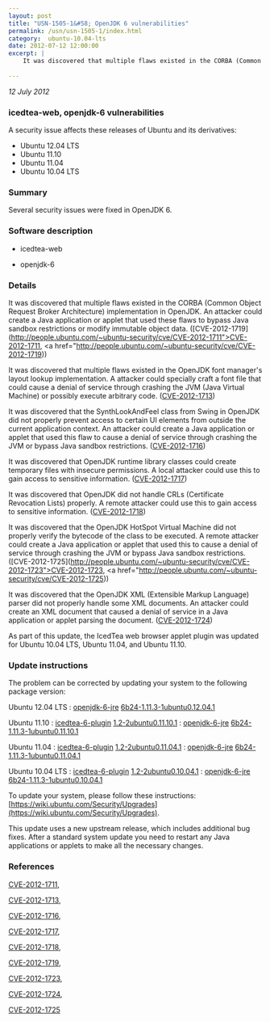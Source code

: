 ```yaml
---
layout: post
title: "USN-1505-1&#58; OpenJDK 6 vulnerabilities"
permalink: /usn/usn-1505-1/index.html
category:  ubuntu-10.04-lts
date: 2012-07-12 12:00:00
excerpt: |
    It was discovered that multiple flaws existed in the CORBA (Common Object Request Broker Architecture) implementation in OpenJDK. An attacker could create a Java application or applet that used these flaws to bypass Java sandbox restrictions or modify immutable object data. ([CVE-2012-1719](http://people.ubuntu.com/~ubuntu-security/cve/CVE-2012-1711">CVE-2012-1711</a>, <a href="http://people.ubuntu.com/~ubuntu-security/cve/CVE-2012-1719))
    
--- 
```

 
 

*12 July 2012*

### icedtea-web, openjdk-6 vulnerabilities

A security issue affects these releases of Ubuntu and its derivatives:

* Ubuntu 12.04 LTS
* Ubuntu 11.10
* Ubuntu 11.04
* Ubuntu 10.04 LTS

### Summary

Several security issues were fixed in OpenJDK 6. 

### Software description

* icedtea-web 

* openjdk-6 

### Details

It was discovered that multiple flaws existed in the CORBA (Common Object Request Broker Architecture) implementation in OpenJDK. An attacker could create a Java application or applet that used these flaws to bypass Java sandbox restrictions or modify immutable object data. ([CVE-2012-1719](http://people.ubuntu.com/~ubuntu-security/cve/CVE-2012-1711">CVE-2012-1711</a>, <a href="http://people.ubuntu.com/~ubuntu-security/cve/CVE-2012-1719))

It was discovered that multiple flaws existed in the OpenJDK font manager&#39;s layout lookup implementation. A attacker could specially craft a font file that could cause a denial of service through crashing the JVM (Java Virtual Machine) or possibly execute arbitrary code. ([CVE-2012-1713](http://people.ubuntu.com/~ubuntu-security/cve/CVE-2012-1713))

It was discovered that the SynthLookAndFeel class from Swing in OpenJDK did not properly prevent access to certain UI elements from outside the current application context. An attacker could create a Java application or applet that used this flaw to cause a denial of service through crashing the JVM or bypass Java sandbox restrictions. ([CVE-2012-1716](http://people.ubuntu.com/~ubuntu-security/cve/CVE-2012-1716))

It was discovered that OpenJDK runtime library classes could create temporary files with insecure permissions. A local attacker could use this to gain access to sensitive information. ([CVE-2012-1717](http://people.ubuntu.com/~ubuntu-security/cve/CVE-2012-1717))

It was discovered that OpenJDK did not handle CRLs (Certificate Revocation Lists) properly. A remote attacker could use this to gain access to sensitive information. ([CVE-2012-1718](http://people.ubuntu.com/~ubuntu-security/cve/CVE-2012-1718))

It was discovered that the OpenJDK HotSpot Virtual Machine did not properly verify the bytecode of the class to be executed. A remote attacker could create a Java application or applet that used this to cause a denial of service through crashing the JVM or bypass Java sandbox restrictions. ([CVE-2012-1725](http://people.ubuntu.com/~ubuntu-security/cve/CVE-2012-1723">CVE-2012-1723</a>, <a href="http://people.ubuntu.com/~ubuntu-security/cve/CVE-2012-1725))

It was discovered that the OpenJDK XML (Extensible Markup Language) parser did not properly handle some XML documents. An attacker could create an XML document that caused a denial of service in a Java application or applet parsing the document. ([CVE-2012-1724](http://people.ubuntu.com/~ubuntu-security/cve/CVE-2012-1724))

As part of this update, the IcedTea web browser applet plugin was updated for Ubuntu 10.04 LTS, Ubuntu 11.04, and Ubuntu 11.10. 

### Update instructions

The problem can be corrected by updating your system to the following package version:

Ubuntu 12.04 LTS
 : [openjdk-6-jre](https://launchpad.net/ubuntu/+source/openjdk-6) <span> [6b24-1.11.3-1ubuntu0.12.04.1](https://launchpad.net/ubuntu/+source/openjdk-6/6b24-1.11.3-1ubuntu0.12.04.1) </span> 

Ubuntu 11.10
 : [icedtea-6-plugin](https://launchpad.net/ubuntu/+source/icedtea-web) <span> [1.2-2ubuntu0.11.10.1](https://launchpad.net/ubuntu/+source/icedtea-web/1.2-2ubuntu0.11.10.1) </span> 
 : [openjdk-6-jre](https://launchpad.net/ubuntu/+source/openjdk-6) <span> [6b24-1.11.3-1ubuntu0.11.10.1](https://launchpad.net/ubuntu/+source/openjdk-6/6b24-1.11.3-1ubuntu0.11.10.1) </span> 

Ubuntu 11.04
 : [icedtea-6-plugin](https://launchpad.net/ubuntu/+source/icedtea-web) <span> [1.2-2ubuntu0.11.04.1](https://launchpad.net/ubuntu/+source/icedtea-web/1.2-2ubuntu0.11.04.1) </span> 
 : [openjdk-6-jre](https://launchpad.net/ubuntu/+source/openjdk-6) <span> [6b24-1.11.3-1ubuntu0.11.04.1](https://launchpad.net/ubuntu/+source/openjdk-6/6b24-1.11.3-1ubuntu0.11.04.1) </span> 

Ubuntu 10.04 LTS
 : [icedtea-6-plugin](https://launchpad.net/ubuntu/+source/icedtea-web) <span> [1.2-2ubuntu0.10.04.1](https://launchpad.net/ubuntu/+source/icedtea-web/1.2-2ubuntu0.10.04.1) </span> 
 : [openjdk-6-jre](https://launchpad.net/ubuntu/+source/openjdk-6) <span> [6b24-1.11.3-1ubuntu0.10.04.1](https://launchpad.net/ubuntu/+source/openjdk-6/6b24-1.11.3-1ubuntu0.10.04.1) </span> 

To update your system, please follow these instructions: [https://wiki.ubuntu.com/Security/Upgrades](https://wiki.ubuntu.com/Security/Upgrades).

This update uses a new upstream release, which includes additional bug fixes. After a standard system update you need to restart any Java applications or applets to make all the necessary changes. 

### References

 
 [CVE-2012-1711](http://people.ubuntu.com/~ubuntu-security/cve/CVE-2012-1711), 

 [CVE-2012-1713](http://people.ubuntu.com/~ubuntu-security/cve/CVE-2012-1713), 

 [CVE-2012-1716](http://people.ubuntu.com/~ubuntu-security/cve/CVE-2012-1716), 

 [CVE-2012-1717](http://people.ubuntu.com/~ubuntu-security/cve/CVE-2012-1717), 

 [CVE-2012-1718](http://people.ubuntu.com/~ubuntu-security/cve/CVE-2012-1718), 

 [CVE-2012-1719](http://people.ubuntu.com/~ubuntu-security/cve/CVE-2012-1719), 

 [CVE-2012-1723](http://people.ubuntu.com/~ubuntu-security/cve/CVE-2012-1723), 

 [CVE-2012-1724](http://people.ubuntu.com/~ubuntu-security/cve/CVE-2012-1724), 

 [CVE-2012-1725](http://people.ubuntu.com/~ubuntu-security/cve/CVE-2012-1725)
 

